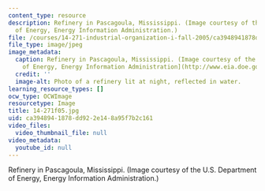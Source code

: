 ```yaml
---
content_type: resource
description: Refinery in Pascagoula, Mississippi. (Image courtesy of the U.S. Department
  of Energy, Energy Information Administration.)
file: /courses/14-271-industrial-organization-i-fall-2005/ca3948941878dd922e148a95f7b2c161_14-271f05.jpg
file_type: image/jpeg
image_metadata:
  caption: Refinery in Pascagoula, Mississippi. (Image courtesy of the [U.S. Department
    of Energy, Energy Information Administration](http://www.eia.doe.gov/).)
  credit: ''
  image-alt: Photo of a refinery lit at night, reflected in water.
learning_resource_types: []
ocw_type: OCWImage
resourcetype: Image
title: 14-271f05.jpg
uid: ca394894-1878-dd92-2e14-8a95f7b2c161
video_files:
  video_thumbnail_file: null
video_metadata:
  youtube_id: null
---
```

Refinery in Pascagoula, Mississippi. (Image courtesy of the U.S. Department of Energy, Energy Information Administration.)

